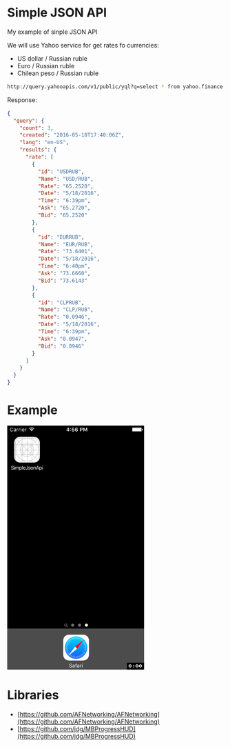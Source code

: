 # Simple JSON API

My example of sinple JSON API

We will use Yahoo service for get rates fo currencies: 

- US dollar / Russian ruble  
- Euro / Russian ruble  
- Chilean peso / Russian ruble  

```sh
http://query.yahooapis.com/v1/public/yql?q=select * from yahoo.finance.xchange where pair in ("USDRUB,EURRUB,CLPRUB")&format=json&env=store://datatables.org/alltableswithkeys
```

Response:

```json
{
  "query": {
    "count": 3,
    "created": "2016-05-18T17:40:06Z",
    "lang": "en-US",
    "results": {
      "rate": [
        {
          "id": "USDRUB",
          "Name": "USD/RUB",
          "Rate": "65.2520",
          "Date": "5/18/2016",
          "Time": "6:39pm",
          "Ask": "65.2720",
          "Bid": "65.2520"
        },
        {
          "id": "EURRUB",
          "Name": "EUR/RUB",
          "Rate": "73.6401",
          "Date": "5/18/2016",
          "Time": "6:40pm",
          "Ask": "73.6660",
          "Bid": "73.6143"
        },
        {
          "id": "CLPRUB",
          "Name": "CLP/RUB",
          "Rate": "0.0946",
          "Date": "5/18/2016",
          "Time": "6:39pm",
          "Ask": "0.0947",
          "Bid": "0.0946"
        }
      ]
    }
  }
}
```

# Example

![](example.gif)

# Libraries

- [https://github.com/AFNetworking/AFNetworking](https://github.com/AFNetworking/AFNetworking)
- [https://github.com/jdg/MBProgressHUD](https://github.com/jdg/MBProgressHUD)
